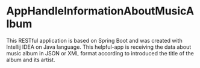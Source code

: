 # AppHandleInformationAboutMusicAlbum
This RESTful application is based on Spring Boot and was created with Intellij IDEA on Java language. This helpful-app is receiving the data about music album in JSON or XML format according to introduced the title of the album and its artist.
